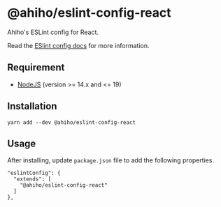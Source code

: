 # @ahiho/eslint-config-react

Ahiho's ESLint config for React.

Read the [ESlint config docs](http://eslint.org/docs/user-guide/configuring#extending-configuration-files) for more information.

## Requirement

- [NodeJS](https://nodejs.org) (version >= 14.x and <= 19)

## Installation

```shell
yarn add --dev @ahiho/eslint-config-react
```

## Usage

After installing, update `package.json` file to add the following properties.

```text
"eslintConfig": {
  "extends": [
    "@ahiho/eslint-config-react"
  ]
},
```
